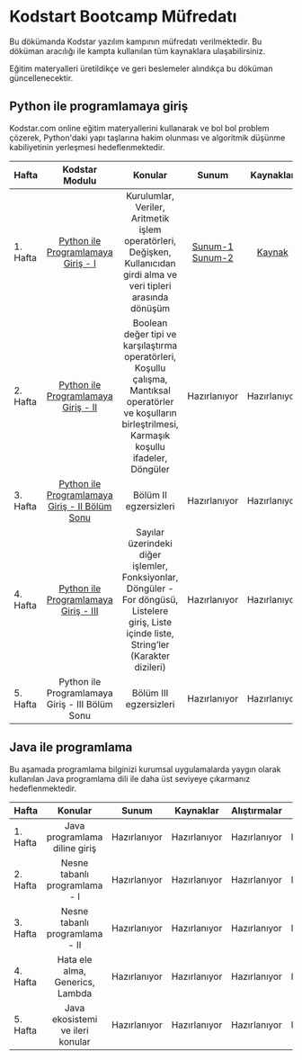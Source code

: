 # Kodstart Bootcamp Müfredatı

Bu dökümanda Kodstar yazılım kampının müfredatı verilmektedir. Bu döküman aracılığı ile kampta kullanılan tüm kaynaklara ulaşabilirsiniz.

Eğitim materyalleri üretildikçe ve geri beslemeler alındıkça bu döküman güncellenecektir.

##  Python ile programlamaya giriş

Kodstar.com online eğitim materyallerini kullanarak ve bol bol problem çözerek, Python'daki yapı taşlarına hakim olunması ve algoritmik düşünme kabiliyetinin yerleşmesi hedeflenmektedir. 

| Hafta     | Kodstar Modulu                     | Konular                | Sunum                 | Kaynaklar
| --------- |:----------------------------------:| :---------------------:|:---------------------:|:---------------------:|
| 1. Hafta | [Python ile Programlamaya Giriş - I](http://www.kodstar.com/task/editor?courseId=2422&trackId=5366) | Kurulumlar, Veriler, Aritmetik işlem operatörleri, Değişken, Kullanıcıdan girdi alma ve veri tipleri arasında dönüşüm   | [Sunum-1](https://drive.google.com/open?id=1jb4BVG3cO_Z3lBzk0fxm86K_uGhlwv87) [Sunum-2](https://drive.google.com/open?id=1_9tUDajFjAxvmDC1ARgHmXkW7BQBeojr)| [Kaynak](python/week1/resources.md)
| 2. Hafta | [Python ile Programlamaya Giriş - II](http://www.kodstar.com/task/editor?courseId=5641&trackId=5366) | Boolean değer tipi ve karşılaştırma operatörleri, Koşullu çalışma, Mantıksal operatörler ve koşulların birleştrilmesi, Karmaşık koşullu ifadeler, Döngüler | Hazırlanıyor | Hazırlanıyor |
| 3. Hafta | [Python ile Programlamaya Giriş - II Bölüm Sonu](http://www.kodstar.com/task/editor?courseId=9507&trackId=5366) | Bölüm II egzersizleri | Hazırlanıyor | Hazırlanıyor |
| 4. Hafta | [Python ile Programlamaya Giriş - III](http://www.kodstar.com/task/editor?courseId=2421&trackId=5366) | Sayılar üzerindeki diğer işlemler, Fonksiyonlar, Döngüler - For döngüsü, Listelere giriş, Liste içinde liste, String’ler (Karakter dizileri) | Hazırlanıyor  | Hazırlanıyor | Hazırlanıyor |
| 5. Hafta | Python ile Programlamaya Giriş - III Bölüm Sonu | Bölüm III egzersizleri | Hazırlanıyor | Hazırlanıyor |

##  Java ile programlama

Bu aşamada programlama bilginizi kurumsal uygulamalarda yaygın olarak kullanılan Java programlama dili ile daha üst seviyeye çıkarmanız hedeflenmektedir.

| Hafta     | Konular                     | Sunum                   | Kaynaklar     | Alıştırmalar | Ödev 
| --------- |:---------------------------:|:-----------------------:|:-------------:|:-------------:|:-------------:|
| 1. Hafta | Java programlama diline giriş  | Hazırlanıyor | Hazırlanıyor | Hazırlanıyor | Hazırlanıyor |
| 2. Hafta | Nesne tabanlı programlama - I  | Hazırlanıyor | Hazırlanıyor | Hazırlanıyor | Hazırlanıyor |
| 3. Hafta | Nesne tabanlı programlama - II  | Hazırlanıyor | Hazırlanıyor | Hazırlanıyor | Hazırlanıyor |
| 4. Hafta | Hata ele alma, Generics, Lambda  | Hazırlanıyor | Hazırlanıyor | Hazırlanıyor | Hazırlanıyor |
| 5. Hafta | Java ekosistemi ve ileri konular | Hazırlanıyor | Hazırlanıyor | Hazırlanıyor | Hazırlanıyor |
